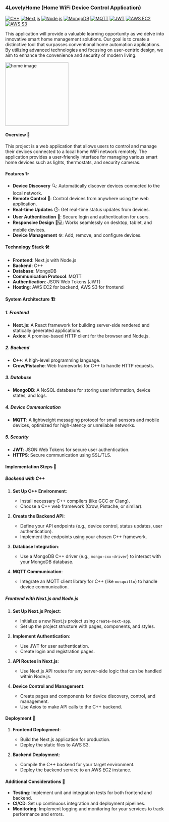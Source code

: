 ### 4LovelyHome (Home WiFi Device Control Application)

[![C++](https://img.shields.io/badge/C++-17-blue?style=flat&logo=c%2B%2B)](https://isocpp.org/)
[![Next.js](https://img.shields.io/badge/Next.js-10.0%2B-black?style=flat&logo=next.js)](https://nextjs.org/)
[![Node.js](https://img.shields.io/badge/Node.js-14.0%2B-green?style=flat&logo=node.js)](https://nodejs.org/)
[![MongoDB](https://img.shields.io/badge/MongoDB-4.4%2B-47A248?style=flat&logo=mongodb)](https://www.mongodb.com/)
[![MQTT](https://img.shields.io/badge/MQTT-3.1.1%2B-orange?style=flat&logo=mqtt)](https://mqtt.org/)
[![JWT](https://img.shields.io/badge/JWT-0.2.0%2B-000000?style=flat&logo=json-web-tokens)](https://jwt.io/)
[![AWS EC2](https://img.shields.io/badge/AWS%20EC2-2.0%2B-FF9900?style=flat&logo=amazon-ec2)](https://aws.amazon.com/ec2/)
[![AWS S3](https://img.shields.io/badge/AWS%20S3-2.0%2B-569A31?style=flat&logo=amazon-s3)](https://aws.amazon.com/s3/)

This application will provide a valuable learning opportunity as we delve into innovative smart home management solutions. Our goal is to create a distinctive tool that surpasses conventional home automation applications. By utilizing advanced technologies and focusing on user-centric design, we aim to enhance the convenience and security of modern living.

<img src="https://github.com/user-attachments/assets/bfac926d-c369-4814-b769-95cd12ccdfa1" alt="home image" height="200">

#### Overview 🌟

This project is a web application that allows users to control and manage their devices connected to a local home WiFi network remotely. The application provides a user-friendly interface for managing various smart home devices such as lights, thermostats, and security cameras.

#### Features ✨

- **Device Discovery** 🔍: Automatically discover devices connected to the local network.
- **Remote Control** 📡: Control devices from anywhere using the web application.
- **Real-time Updates** ⏱️: Get real-time status updates from devices.
- **User Authentication** 🔐: Secure login and authentication for users.
- **Responsive Design** 📱💻: Works seamlessly on desktop, tablet, and mobile devices.
- **Device Management** ⚙️: Add, remove, and configure devices.

#### Technology Stack 🛠️

- **Frontend**: Next.js with Node.js
- **Backend**: C++
- **Database**: MongoDB
- **Communication Protocol**: MQTT
- **Authentication**: JSON Web Tokens (JWT)
- **Hosting**: AWS EC2 for backend, AWS S3 for frontend

#### System Architecture 🏗️

##### 1. Frontend
- **Next.js**: A React framework for building server-side rendered and statically generated applications.
- **Axios**: A promise-based HTTP client for the browser and Node.js.

##### 2. Backend
- **C++**: A high-level programming language.
- **Crow/Pistache**: Web frameworks for C++ to handle HTTP requests.

##### 3. Database
- **MongoDB**: A NoSQL database for storing user information, device states, and logs.

##### 4. Device Communication
- **MQTT**: A lightweight messaging protocol for small sensors and mobile devices, optimized for high-latency or unreliable networks.

##### 5. Security
- **JWT**: JSON Web Tokens for secure user authentication.
- **HTTPS**: Secure communication using SSL/TLS.

#### Implementation Steps 📝

##### Backend with C++

1. **Set Up C++ Environment**:
   - Install necessary C++ compilers (like GCC or Clang).
   - Choose a C++ web framework (Crow, Pistache, or similar).

2. **Create the Backend API**:
   - Define your API endpoints (e.g., device control, status updates, user authentication).
   - Implement the endpoints using your chosen C++ framework.

3. **Database Integration**:
   - Use a MongoDB C++ driver (e.g., `mongo-cxx-driver`) to interact with your MongoDB database.

4. **MQTT Communication**:
   - Integrate an MQTT client library for C++ (like `mosquitto`) to handle device communication.

##### Frontend with Next.js and Node.js

1. **Set Up Next.js Project**:
   - Initialize a new Next.js project using `create-next-app`.
   - Set up the project structure with pages, components, and styles.

2. **Implement Authentication**:
   - Use JWT for user authentication.
   - Create login and registration pages.

3. **API Routes in Next.js**:
   - Use Next.js API routes for any server-side logic that can be handled within Node.js.

4. **Device Control and Management**:
   - Create pages and components for device discovery, control, and management.
   - Use Axios to make API calls to the C++ backend.

#### Deployment 🚀

1. **Frontend Deployment**:
   - Build the Next.js application for production.
   - Deploy the static files to AWS S3.

2. **Backend Deployment**:
   - Compile the C++ backend for your target environment.
   - Deploy the backend service to an AWS EC2 instance.

#### Additional Considerations 📌

- **Testing**: Implement unit and integration tests for both frontend and backend.
- **CI/CD**: Set up continuous integration and deployment pipelines.
- **Monitoring**: Implement logging and monitoring for your services to track performance and errors.
